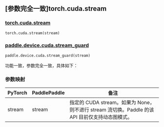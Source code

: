 ## [参数完全一致]torch.cuda.stream

### [torch.cuda.stream](https://pytorch.org/docs/stable/generated/torch.cuda.stream.html)

```python
torch.cuda.stream(stream)
```

### [paddle.device.cuda.stream_guard](https://www.paddlepaddle.org.cn/documentation/docs/zh/api/paddle/device/cuda/stream_guard_cn.html)

```python
paddle.device.cuda.stream_guard(stream)
```

功能一致，参数完全一致，具体如下：
### 参数映射
| PyTorch       | PaddlePaddle | 备注                                                   |
| ------------- | ------------ | ------------------------------------------------------ |
| stream        | stream            | 指定的 CUDA stream。如果为 None，则不进行 stream 流切换。Paddle 的该 API 目前仅支持动态图模式。                                    |
